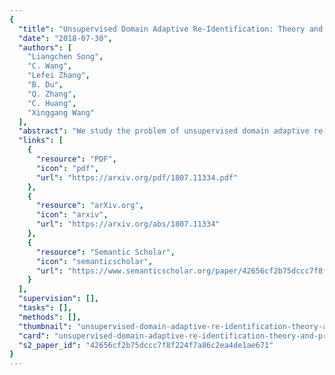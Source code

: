 ```yaml
---
{
  "title": "Unsupervised Domain Adaptive Re-Identification: Theory and Practice",
  "date": "2018-07-30",
  "authors": [
    "Liangchen Song",
    "C. Wang",
    "Lefei Zhang",
    "B. Du",
    "Q. Zhang",
    "C. Huang",
    "Xinggang Wang"
  ],
  "abstract": "We study the problem of unsupervised domain adaptive re-identification (re-ID) which is an active topic in computer vision but lacks a theoretical foundation. We first extend existing unsupervised domain adaptive classification theories to re-ID tasks. Concretely, we introduce some assumptions on the extracted feature space and then derive several loss functions guided by these assumptions. To optimize them, a novel self-training scheme for unsupervised domain adaptive re-ID tasks is proposed. It iteratively makes guesses for unlabeled target data based on an encoder and trains the encoder based on the guessed labels. Extensive experiments on unsupervised domain adaptive person re-ID and vehicle re-ID tasks with comparisons to the state-of-the-arts confirm the effectiveness of the proposed theories and self-training framework. Our code is available at \\url{this https URL}.",
  "links": [
    {
      "resource": "PDF",
      "icon": "pdf",
      "url": "https://arxiv.org/pdf/1807.11334.pdf"
    },
    {
      "resource": "arXiv.org",
      "icon": "arxiv",
      "url": "https://arxiv.org/abs/1807.11334"
    },
    {
      "resource": "Semantic Scholar",
      "icon": "semanticscholar",
      "url": "https://www.semanticscholar.org/paper/42656cf2b75dccc7f8f224f7a86c2ea4de1ae671"
    }
  ],
  "supervision": [],
  "tasks": [],
  "methods": [],
  "thumbnail": "unsupervised-domain-adaptive-re-identification-theory-and-practice-thumb.jpg",
  "card": "unsupervised-domain-adaptive-re-identification-theory-and-practice-card.jpg",
  "s2_paper_id": "42656cf2b75dccc7f8f224f7a86c2ea4de1ae671"
}
---
```


